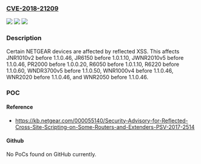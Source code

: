 ### [CVE-2018-21209](https://cve.mitre.org/cgi-bin/cvename.cgi?name=CVE-2018-21209)
![](https://img.shields.io/static/v1?label=Product&message=n%2Fa&color=blue)
![](https://img.shields.io/static/v1?label=Version&message=n%2Fa&color=blue)
![](https://img.shields.io/static/v1?label=Vulnerability&message=n%2Fa&color=brighgreen)

### Description

Certain NETGEAR devices are affected by reflected XSS. This affects JNR1010v2 before 1.1.0.46, JR6150 before 1.0.1.10, JWNR2010v5 before 1.1.0.46, PR2000 before 1.0.0.20, R6050 before 1.0.1.10, R6220 before 1.1.0.60, WNDR3700v5 before 1.1.0.50, WNR1000v4 before 1.1.0.46, WNR2020 before 1.1.0.46, and WNR2050 before 1.1.0.46.

### POC

#### Reference
- https://kb.netgear.com/000055140/Security-Advisory-for-Reflected-Cross-Site-Scripting-on-Some-Routers-and-Extenders-PSV-2017-2514

#### Github
No PoCs found on GitHub currently.

